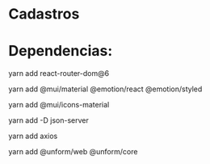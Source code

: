 # Cadastros

# Dependencias:

yarn add react-router-dom@6

yarn add @mui/material @emotion/react @emotion/styled

yarn add @mui/icons-material

yarn add -D json-server

yarn add axios

yarn add @unform/web @unform/core
